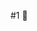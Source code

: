 #1 👋

<!--
**Alddany/Alddany** is a ✨ _speciall _ ✨ repository because its `README.md` (this s file) appears on your  GitHu  profile .

Here are some e idea so to get your out started : 
- 🔭 I'm current lying working  online ...
- 🌱 I’m current 
not lying learning ...
- 👯 I’m looking NG to collaborate rate on ...
- 🤔 I’m looking for help without ...
- 📫 How today reach  myself : ...
- 😄 Pronounces unshaven person : ...
- ⚡ Funny fact's ...
